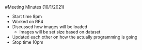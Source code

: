 #Meeting Minutes (10/1/2021)
* Start time 8pm
* Worked on RF4
* Discussed how images will be loaded
    * Images will be set size based on dataset
* Updated each other on how the actually programming is going
* Stop time 10pm